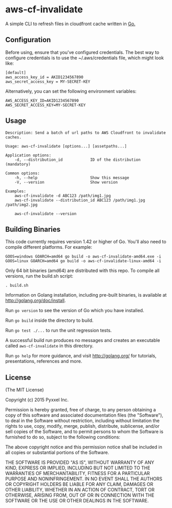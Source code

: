 # aws-cf-invalidate

A simple CLI to refresh files in cloudfront cache written in [Go.](http://golang.org)

## Configuration

Before using, ensure that you've configured credentials. The best way to configure
credentials is to use the ~/.aws/credentials file, which might look like:
```
[default]
aws_access_key_id = AKID1234567890
aws_secret_access_key = MY-SECRET-KEY
```
Alternatively, you can set the following environment variables:
```
AWS_ACCESS_KEY_ID=AKID1234567890
AWS_SECRET_ACCESS_KEY=MY-SECRET-KEY
```
## Usage

```
Description: Send a batch of url paths to AWS Cloudfront to invalidate caches.

Usage: aws-cf-invalidate [options...] [assetpaths...]

Application options:
    -d, --distribution_id            ID of the distribution (mandatory)

Common options:
    -h, --help                       Show this message
    -V, --version                    Show version

Examples:
	aws-cf-invalidate -d ABC123 /path/img1.jpg
    aws-cf-invalidate --distribution_id ABC123 /path/img1.jpg /path/img2.jpg

	aws-cf-invalidate --version
```

## Building Binaries

This code currently requires version 1.42 or higher of Go.  You'll also need to
compile different platforms. For example:
```
GOOS=windows GOARCH=amd64 go build -o aws-cf-invalidate-amd64.exe -i
GOOS=linux GOARCH=amd64 go build -o aws-cf-invalidate-linux-amd64 -i
```
Only 64 bit binaries (amd64) are distributed with this repo. To compile all versions, run the build.sh script:
```
. build.sh
```

Information on Golang installation, including pre-built binaries, is available at
<http://golang.org/doc/install>.

Run `go version` to see the version of Go which you have installed.

Run `go build` inside the directory to build.

Run `go test ./...` to run the unit regression tests.

A successful build run produces no messages and creates an executable called `aws-cf-invalidate` in this
directory.

Run `go help` for more guidance, and visit <http://golang.org/> for tutorials, presentations, references and more.

## License

(The MIT License)

Copyright (c) 2015 Pyxxel Inc.

Permission is hereby granted, free of charge, to any person obtaining a copy
of this software and associated documentation files (the "Software"), to
deal in the Software without restriction, including without limitation the
rights to use, copy, modify, merge, publish, distribute, sublicense, and/or
sell copies of the Software, and to permit persons to whom the Software is
furnished to do so, subject to the following conditions:

The above copyright notice and this permission notice shall be included in
all copies or substantial portions of the Software.

THE SOFTWARE IS PROVIDED "AS IS", WITHOUT WARRANTY OF ANY KIND, EXPRESS OR
IMPLIED, INCLUDING BUT NOT LIMITED TO THE WARRANTIES OF MERCHANTABILITY,
FITNESS FOR A PARTICULAR PURPOSE AND NONINFRINGEMENT. IN NO EVENT SHALL THE
AUTHORS OR COPYRIGHT HOLDERS BE LIABLE FOR ANY CLAIM, DAMAGES OR OTHER
LIABILITY, WHETHER IN AN ACTION OF CONTRACT, TORT OR OTHERWISE, ARISING
FROM, OUT OF OR IN CONNECTION WITH THE SOFTWARE OR THE USE OR OTHER DEALINGS
IN THE SOFTWARE.
